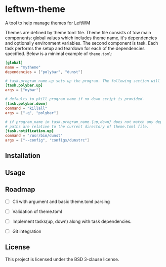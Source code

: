# leftwm-theme
A tool to help manage themes for LeftWM

Themes are defined by theme.toml file. Theme file consists of tow main components: global values which includes theme name, it's dependencies and optionally environment variables. The second component is task. Each task performs the setup and teardown for each of the dependencies specified. Below is a minimal example of `theme.toml`:

```toml
[global]
name = "mytheme"
dependencies = ["polybar", "dunst"]

# task.program_name.up sets up the program. The following section will spawn `polybar mybar`
[task.polybar.up]
args = ["mybar"]

# defaults to pkill program name if no down script is provided.
[task.polybar.down]
command = "killall"
args = ["-q", "polybar"]

# if program_name in task.program_name.{up,down} does not match any dependency listed, a command value must be provided.
# paths are relative to the current directory of theme.toml file.
[task.notification.up]
command = "/usr/bin/dunst"
args = ["--config", "configs/dunstrc"]
```

## Installation


## Usage


## Roadmap

- [ ] Cli with argument and basic theme.toml parsing 
- [ ] Validation of theme.toml
- [ ] Implement tasks(up, down) along with task dependencies.
- [ ] Git integration


## License

This project is licensed under the BSD 3-clause license.
